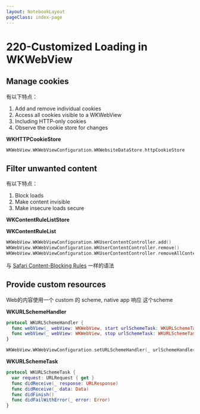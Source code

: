 ```yaml
---
layout: NotebookLayout
pageClass: index-page
---
```

# 220-Customized Loading in WKWebView

## Manage cookies

有以下特点：

1.  Add and remove individual cookies
2.  Access all cookies visible to a WKWebView
3.  Including HTTP-only cookies
4.  Observe the cookie store for changes

**WKHTTPCookieStore**

```swift
WKWebView.WKWebViewConfiguration.WKWebsiteDataStore.httpCookieStore
```

## Filter unwanted content

有以下特点：

1.  Block loads
2.  Make content invisible
3.  Make insecure loads secure

**WKContentRuleListStore**

**WKContentRuleList**

```swift
WKWebView.WKWebViewConfiguration.WKUserContentController.add()
WKWebView.WKWebViewConfiguration.WKUserContentController.remove()
WKWebView.WKWebViewConfiguration.WKUserContentController.removeAllContentRuleLists()
```

与 [Safari Content-Blocking Rules](https://developer.apple.com/library/content/documentation/Extensions/Conceptual/ContentBlockingRules/CreatingRules/CreatingRules.html#//apple_ref/doc/uid/TP40016265-CH2-SW7) 一样的语法

## Provide custom resources

Web的内容使用一个 custom 的 scheme, native app 响应 这个scheme

**WKURLSchemeHandler**

```swift
protocol WKURLSchemeHandler {
  func webView(_ webView: WKWebView, start urlSchemeTask: WKURLSchemeTask)
  func webView(_ webView: WKWebView, stop urlSchemeTask: WKURLSchemeTask)	
}
```

```swift
WKWebView.WKWebViewConfiguration.setURLSchemeHandler(_ urlSchemeHandler: WKURLSchemeHandler?, forURLScheme urlScheme: String)
```

**WKURLSchemeTask**

```swift
protocol WKURLSchemeTask {
  var request: URLRequest { get }
  func didReceive(_ response: URLResponse)
  func didReceive(_ data: Data)
  func didFinish()
  func didFailWithError(_ error: Error)
}
```

